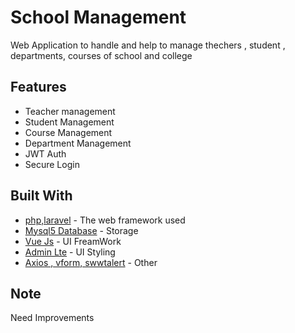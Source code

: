 # School Management

Web Application to handle and help to manage thechers , student , departments, courses of school and college

## Features

-   Teacher management
-   Student Management
-   Course Management
-   Department Management
-   JWT Auth
-   Secure Login

## Built With

-   [php,laravel](#) - The web framework used
-   [Mysql5 Database](#) - Storage
-   [Vue Js](#) - UI FreamWork
-   [Admin Lte](#) - UI Styling
-   [Axios , vform, swwtalert](#) - Other

## Note

Need Improvements
